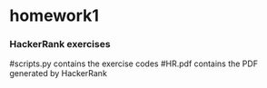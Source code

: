 # homework1
### HackerRank exercises
#scripts.py contains the exercise codes
#HR.pdf contains the PDF generated by HackerRank
